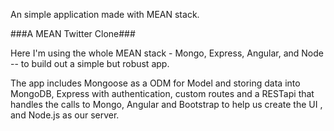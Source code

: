 An simple application made with MEAN stack.

###A MEAN Twitter Clone###

Here I'm using the whole MEAN stack - Mongo, Express, Angular, and Node -- to build out a simple but robust app. 


The app includes Mongoose as a ODM for Model and storing data into MongoDB,
Express with authentication, custom routes and a RESTapi that handles the calls to Mongo,
Angular and Bootstrap to help us create the UI , 
and Node.js as our server.
